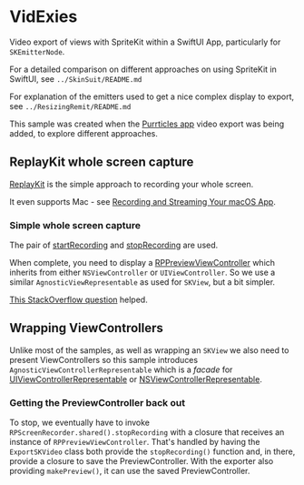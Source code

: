 # VidExies

Video export of views with SpriteKit within a SwiftUI App, particularly for `SKEmitterNode`.

For a detailed comparison on different approaches on using SpriteKit in SwiftUI, see `../SkinSuit/README.md`

For explanation of the emitters used to get a nice complex display to export, see `../ResizingRemit/README.md`

This sample was created when the [Purrticles app][p1] video export was being added, to explore different approaches.

## ReplayKit whole screen capture
[ReplayKit][a3] is the simple approach to recording your whole screen.

It even supports Mac - see [Recording and Streaming Your macOS App][a4].


### Simple whole screen capture
The pair of [startRecording][a1] and [stopRecording][a2] are used.

When complete, you need to display a [RPPreviewViewController][a5] which inherits from either `NSViewController`
or `UIViewController`. So we use a similar `AgnosticViewRepresentable` as used for `SKView`, but a bit simpler.

[This StackOverflow question][so1] helped.


## Wrapping ViewControllers
Unlike most of the samples, as well as wrapping an `SKView` we also need to present ViewControllers so this sample introduces `AgnosticViewControllerRepresentable` which is a _facade_ for [UIViewControllerRepresentable][a6] or [NSViewControllerRepresentable][a7].

### Getting the PreviewController back out
To stop, we eventually have to invoke `RPScreenRecorder.shared().stopRecording` with a closure that receives an instance of `RPPreviewViewController`. That's handled by having the `ExportSKVideo` class both provide the `stopRecording()` function and, in there, provide a closure to save the PreviewController. With the exporter also providing `makePreview()`, it can use the saved PreviewController.

[a1]: https://developer.apple.com/documentation/replaykit/rpscreenrecorder/startrecording(handler:)
[a2]: https://developer.apple.com/documentation/replaykit/rpscreenrecorder/stoprecording(handler:)
[a3]: https://developer.apple.com/documentation/replaykit/
[a4]: https://developer.apple.com/documentation/replaykit/recording-and-streaming-your-macos-app
[a5]: https://developer.apple.com/documentation/replaykit/rppreviewviewcontroller
[a6]: https://developer.apple.com/documentation/swiftui/uiviewcontrollerrepresentable
[a7]: https://developer.apple.com/documentation/swiftui/nsviewcontrollerrepresentable

[p1]: https://www.touchgram.com/purrticles
[so1]: https://stackoverflow.com/questions/59842682/replaykit-with-swiftui
